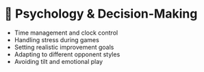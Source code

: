 # 🧠 Psychology & Decision-Making

* Time management and clock control
* Handling stress during games
* Setting realistic improvement goals
* Adapting to different opponent styles
* Avoiding tilt and emotional play

